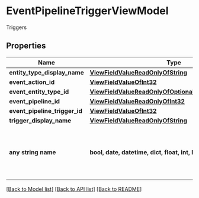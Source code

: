 # EventPipelineTriggerViewModel

Triggers

## Properties
Name | Type | Description | Notes
------------ | ------------- | ------------- | -------------
**entity_type_display_name** | [**ViewFieldValueReadOnlyOfString**](ViewFieldValueReadOnlyOfString.md) |  | [optional] 
**event_action_id** | [**ViewFieldValueOfInt32**](ViewFieldValueOfInt32.md) |  | [optional] 
**event_entity_type_id** | [**ViewFieldValueReadOnlyOfOptionalEventEntityTypeEnum**](ViewFieldValueReadOnlyOfOptionalEventEntityTypeEnum.md) |  | [optional] 
**event_pipeline_id** | [**ViewFieldValueReadOnlyOfInt32**](ViewFieldValueReadOnlyOfInt32.md) |  | [optional] 
**event_pipeline_trigger_id** | [**ViewFieldValueOfInt32**](ViewFieldValueOfInt32.md) |  | [optional] 
**trigger_display_name** | [**ViewFieldValueReadOnlyOfString**](ViewFieldValueReadOnlyOfString.md) |  | [optional] 
**any string name** | **bool, date, datetime, dict, float, int, list, str, none_type** | any string name can be used but the value must be the correct type | [optional]

[[Back to Model list]](../README.md#documentation-for-models) [[Back to API list]](../README.md#documentation-for-api-endpoints) [[Back to README]](../README.md)


